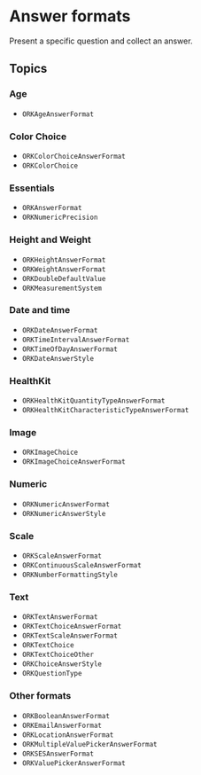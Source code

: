 # Answer formats

Present a specific question and collect an answer.

## Topics

### Age

- ``ORKAgeAnswerFormat``

### Color Choice

- ``ORKColorChoiceAnswerFormat``
- ``ORKColorChoice``

### Essentials

- ``ORKAnswerFormat``
- ``ORKNumericPrecision``

### Height and Weight

- ``ORKHeightAnswerFormat``
- ``ORKWeightAnswerFormat``
- ``ORKDoubleDefaultValue``
- ``ORKMeasurementSystem``

### Date and time

- ``ORKDateAnswerFormat``
- ``ORKTimeIntervalAnswerFormat``
- ``ORKTimeOfDayAnswerFormat``
- ``ORKDateAnswerStyle``

### HealthKit

- ``ORKHealthKitQuantityTypeAnswerFormat``
- ``ORKHealthKitCharacteristicTypeAnswerFormat``

### Image

- ``ORKImageChoice``
- ``ORKImageChoiceAnswerFormat``

### Numeric

- ``ORKNumericAnswerFormat``
- ``ORKNumericAnswerStyle``

### Scale

- ``ORKScaleAnswerFormat``
- ``ORKContinuousScaleAnswerFormat``
- ``ORKNumberFormattingStyle``

### Text

- ``ORKTextAnswerFormat``
- ``ORKTextChoiceAnswerFormat``
- ``ORKTextScaleAnswerFormat``
- ``ORKTextChoice``
- ``ORKTextChoiceOther``
- ``ORKChoiceAnswerStyle``
- ``ORKQuestionType``

### Other formats

- ``ORKBooleanAnswerFormat``
- ``ORKEmailAnswerFormat``
- ``ORKLocationAnswerFormat``
- ``ORKMultipleValuePickerAnswerFormat``
- ``ORKSESAnswerFormat``
- ``ORKValuePickerAnswerFormat``
